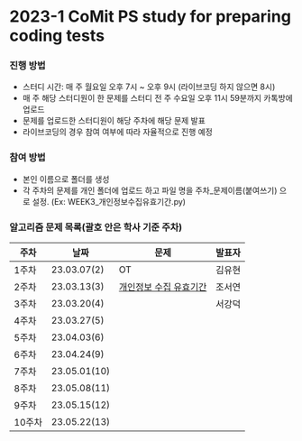 # 2023-1 CoMit PS study for preparing coding tests
### 진행 방법
- 스터디 시간: 매 주 월요일 오후 7시 ~ 오후 9시 (라이브코딩 하지 않으면 8시)
- 매 주 해당 스터디원이 한 문제를 스터디 전 주 수요일 오후 11시 59분까지 카톡방에 업로드
- 문제를 업로드한 스터디원이 해당 주차에 해당 문제 발표
- 라이브코딩의 경우 참여 여부에 따라 자율적으로 진행 예정

### 참여 방법
- 본인 이름으로 폴더를 생성
- 각 주차의 문제를 개인 폴더에 업로드 하고 파일 명을 주차_문제이름(붙여쓰기) 으로 설정. (Ex: WEEK3_개인정보수집유효기간.py)

### 알고리즘 문제 목록(괄호 안은 학사 기준 주차)
| **주차**  | **날짜**      | **문제**                                                                                  | **발표자** |
|-----------|---------------|-------------------------------------------------------------------------------------------|------------|
| 1주차     | 23.03.07(2)   | OT                                                                                       | 김유현     |
| 2주차     | 23.03.13(3)   | [개인정보 수집 유효기간](https://school.programmers.co.kr/learn/courses/30/lessons/150370) | 조서연     |
| 3주차     | 23.03.20(4)   |                                                                                          | 서강덕     |
| 4주차     | 23.03.27(5)   |                                                                                          |            |
| 5주차     | 23.04.03(6)   |                                                                                          |            |
| 6주차     | 23.04.24(9)   |                                                                                          |            |
| 7주차     | 23.05.01(10)  |                                                                                          |            |
| 8주차     | 23.05.08(11)  |                                                                                          |            |
| 9주차     | 23.05.15(12)  |                                                                                          |            |
| 10주차    | 23.05.22(13)  |                                                                                          |            |

